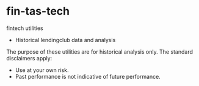 # fin-tas-tech
fintech utilities
- Historical lendingclub data and analysis

The purpose of these utilities are for historical analysis only.  The standard disclaimers apply:
* Use at your own risk.
* Past performance is not indicative of future performance.
